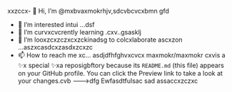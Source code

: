 xxzccx- 👋 Hi, I’m @mxbvaxmokrhjv,sdcvbcvcxbmn gfd
- 👀 I’m interested intui ...dsf
- 🌱 I’m curvxcvcrently learning .cxv..gsasklj
- 💞️ I’m looxzcxzczxcxzckinadsg to colcxlaborate ascxzon ...aszxcasdcxzasdxzcxzc
- 📫 How to reach me xc...
asdjdfhfghvxcvcx
maxmokr/maxmokr cxvis a ✨x special ✨xa reposigbftory because its `README.md` (this file) appears on your GitHub profile.
You can click the Preview link to take a look at your changes.cvb
--->dfg
Ewfasdtfulsac
sad
assaccxzczxc
